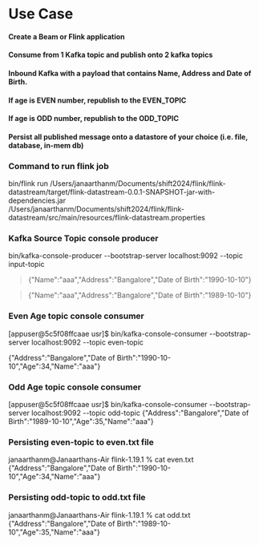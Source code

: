 # Use Case

#### Create a Beam or Flink application
#### Consume from 1 Kafka topic and publish onto 2 kafka topics
#### Inbound Kafka with a payload that contains Name, Address and Date of Birth.
#### If age is EVEN number, republish to the EVEN_TOPIC
#### If age is ODD number, republish to the ODD_TOPIC
#### Persist all published message onto a datastore of your choice (i.e. file, database, in-mem db)

### Command to run flink job

bin/flink run /Users/janaarthanm/Documents/shift2024/flink/flink-datastream/target/flink-datastream-0.0.1-SNAPSHOT-jar-with-dependencies.jar  
/Users/janaarthanm/Documents/shift2024/flink/flink-datastream/src/main/resources/flink-datastream.properties


### Kafka Source Topic console producer

bin/kafka-console-producer --bootstrap-server localhost:9092 --topic input-topic

>{"Name":"aaa","Address":"Bangalore","Date of Birth":"1990-10-10"}

>{"Name":"aaa","Address":"Bangalore","Date of Birth":"1989-10-10"}



### Even Age topic console consumer

[appuser@5c5f08ffcaae usr]$ bin/kafka-console-consumer --bootstrap-server localhost:9092 --topic even-topic

{"Address":"Bangalore","Date of Birth":"1990-10-10","Age":34,"Name":"aaa"}


### Odd Age topic console consumer
[appuser@5c5f08ffcaae usr]$ bin/kafka-console-consumer --bootstrap-server localhost:9092 --topic odd-topic
{"Address":"Bangalore","Date of Birth":"1989-10-10","Age":35,"Name":"aaa"}

### Persisting even-topic to even.txt file
janaarthanm@Janaarthans-Air flink-1.19.1 % cat even.txt 
{"Address":"Bangalore","Date of Birth":"1990-10-10","Age":34,"Name":"aaa"}

### Persisting odd-topic to odd.txt file
janaarthanm@Janaarthans-Air flink-1.19.1 % cat odd.txt 
{"Address":"Bangalore","Date of Birth":"1989-10-10","Age":35,"Name":"aaa"}
